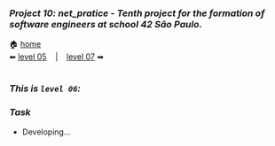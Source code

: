 ### _Project 10: net_pratice - Tenth project for the formation of software engineers at school 42 São Paulo._

🏠 [home](https://github.com/Vinicius-Santoro/42-formation-lvl2-10.net_pratice)<br>
⬅ [level 05](https://github.com/Vinicius-Santoro/42-formation-lvl2-10.net_pratice/blob/main/readmes/level05.md) &nbsp;&nbsp;&nbsp;|&nbsp;&nbsp;&nbsp; [level 07](https://github.com/Vinicius-Santoro/42-formation-lvl2-10.net_pratice/blob/main/readmes/level07.md) ➡
<h1></h1>

### _This is `level 06`:_

### _Task_
- Developing...

